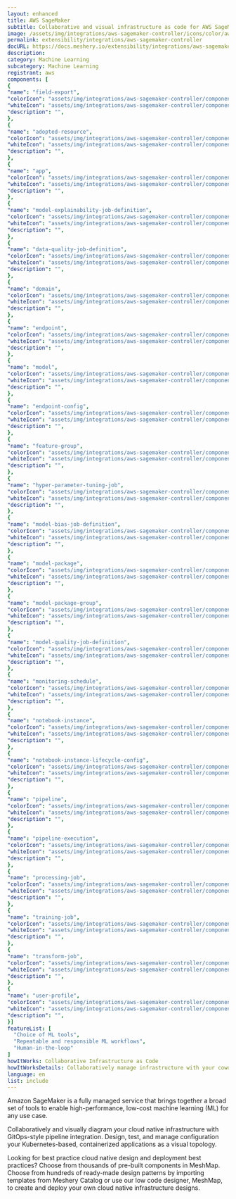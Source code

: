 ```yaml
---
layout: enhanced
title: AWS SageMaker
subtitle: Collaborative and visual infrastructure as code for AWS SageMaker
image: /assets/img/integrations/aws-sagemaker-controller/icons/color/aws-sagemaker-controller-color.svg
permalink: extensibility/integrations/aws-sagemaker-controller
docURL: https://docs.meshery.io/extensibility/integrations/aws-sagemaker-controller
description: 
category: Machine Learning
subcategory: Machine Learning
registrant: aws
components: [
{
"name": "field-export",
"colorIcon": "assets/img/integrations/aws-sagemaker-controller/components/field-export/icons/color/field-export-color.svg",
"whiteIcon": "assets/img/integrations/aws-sagemaker-controller/components/field-export/icons/white/field-export-white.svg",
"description": "",
},
{
"name": "adopted-resource",
"colorIcon": "assets/img/integrations/aws-sagemaker-controller/components/adopted-resource/icons/color/adopted-resource-color.svg",
"whiteIcon": "assets/img/integrations/aws-sagemaker-controller/components/adopted-resource/icons/white/adopted-resource-white.svg",
"description": "",
},
{
"name": "app",
"colorIcon": "assets/img/integrations/aws-sagemaker-controller/components/app/icons/color/app-color.svg",
"whiteIcon": "assets/img/integrations/aws-sagemaker-controller/components/app/icons/white/app-white.svg",
"description": "",
},
{
"name": "model-explainability-job-definition",
"colorIcon": "assets/img/integrations/aws-sagemaker-controller/components/model-explainability-job-definition/icons/color/model-explainability-job-definition-color.svg",
"whiteIcon": "assets/img/integrations/aws-sagemaker-controller/components/model-explainability-job-definition/icons/white/model-explainability-job-definition-white.svg",
"description": "",
},
{
"name": "data-quality-job-definition",
"colorIcon": "assets/img/integrations/aws-sagemaker-controller/components/data-quality-job-definition/icons/color/data-quality-job-definition-color.svg",
"whiteIcon": "assets/img/integrations/aws-sagemaker-controller/components/data-quality-job-definition/icons/white/data-quality-job-definition-white.svg",
"description": "",
},
{
"name": "domain",
"colorIcon": "assets/img/integrations/aws-sagemaker-controller/components/domain/icons/color/domain-color.svg",
"whiteIcon": "assets/img/integrations/aws-sagemaker-controller/components/domain/icons/white/domain-white.svg",
"description": "",
},
{
"name": "endpoint",
"colorIcon": "assets/img/integrations/aws-sagemaker-controller/components/endpoint/icons/color/endpoint-color.svg",
"whiteIcon": "assets/img/integrations/aws-sagemaker-controller/components/endpoint/icons/white/endpoint-white.svg",
"description": "",
},
{
"name": "model",
"colorIcon": "assets/img/integrations/aws-sagemaker-controller/components/model/icons/color/model-color.svg",
"whiteIcon": "assets/img/integrations/aws-sagemaker-controller/components/model/icons/white/model-white.svg",
"description": "",
},
{
"name": "endpoint-config",
"colorIcon": "assets/img/integrations/aws-sagemaker-controller/components/endpoint-config/icons/color/endpoint-config-color.svg",
"whiteIcon": "assets/img/integrations/aws-sagemaker-controller/components/endpoint-config/icons/white/endpoint-config-white.svg",
"description": "",
},
{
"name": "feature-group",
"colorIcon": "assets/img/integrations/aws-sagemaker-controller/components/feature-group/icons/color/feature-group-color.svg",
"whiteIcon": "assets/img/integrations/aws-sagemaker-controller/components/feature-group/icons/white/feature-group-white.svg",
"description": "",
},
{
"name": "hyper-parameter-tuning-job",
"colorIcon": "assets/img/integrations/aws-sagemaker-controller/components/hyper-parameter-tuning-job/icons/color/hyper-parameter-tuning-job-color.svg",
"whiteIcon": "assets/img/integrations/aws-sagemaker-controller/components/hyper-parameter-tuning-job/icons/white/hyper-parameter-tuning-job-white.svg",
"description": "",
},
{
"name": "model-bias-job-definition",
"colorIcon": "assets/img/integrations/aws-sagemaker-controller/components/model-bias-job-definition/icons/color/model-bias-job-definition-color.svg",
"whiteIcon": "assets/img/integrations/aws-sagemaker-controller/components/model-bias-job-definition/icons/white/model-bias-job-definition-white.svg",
"description": "",
},
{
"name": "model-package",
"colorIcon": "assets/img/integrations/aws-sagemaker-controller/components/model-package/icons/color/model-package-color.svg",
"whiteIcon": "assets/img/integrations/aws-sagemaker-controller/components/model-package/icons/white/model-package-white.svg",
"description": "",
},
{
"name": "model-package-group",
"colorIcon": "assets/img/integrations/aws-sagemaker-controller/components/model-package-group/icons/color/model-package-group-color.svg",
"whiteIcon": "assets/img/integrations/aws-sagemaker-controller/components/model-package-group/icons/white/model-package-group-white.svg",
"description": "",
},
{
"name": "model-quality-job-definition",
"colorIcon": "assets/img/integrations/aws-sagemaker-controller/components/model-quality-job-definition/icons/color/model-quality-job-definition-color.svg",
"whiteIcon": "assets/img/integrations/aws-sagemaker-controller/components/model-quality-job-definition/icons/white/model-quality-job-definition-white.svg",
"description": "",
},
{
"name": "monitoring-schedule",
"colorIcon": "assets/img/integrations/aws-sagemaker-controller/components/monitoring-schedule/icons/color/monitoring-schedule-color.svg",
"whiteIcon": "assets/img/integrations/aws-sagemaker-controller/components/monitoring-schedule/icons/white/monitoring-schedule-white.svg",
"description": "",
},
{
"name": "notebook-instance",
"colorIcon": "assets/img/integrations/aws-sagemaker-controller/components/notebook-instance/icons/color/notebook-instance-color.svg",
"whiteIcon": "assets/img/integrations/aws-sagemaker-controller/components/notebook-instance/icons/white/notebook-instance-white.svg",
"description": "",
},
{
"name": "notebook-instance-lifecycle-config",
"colorIcon": "assets/img/integrations/aws-sagemaker-controller/components/notebook-instance-lifecycle-config/icons/color/notebook-instance-lifecycle-config-color.svg",
"whiteIcon": "assets/img/integrations/aws-sagemaker-controller/components/notebook-instance-lifecycle-config/icons/white/notebook-instance-lifecycle-config-white.svg",
"description": "",
},
{
"name": "pipeline",
"colorIcon": "assets/img/integrations/aws-sagemaker-controller/components/pipeline/icons/color/pipeline-color.svg",
"whiteIcon": "assets/img/integrations/aws-sagemaker-controller/components/pipeline/icons/white/pipeline-white.svg",
"description": "",
},
{
"name": "pipeline-execution",
"colorIcon": "assets/img/integrations/aws-sagemaker-controller/components/pipeline-execution/icons/color/pipeline-execution-color.svg",
"whiteIcon": "assets/img/integrations/aws-sagemaker-controller/components/pipeline-execution/icons/white/pipeline-execution-white.svg",
"description": "",
},
{
"name": "processing-job",
"colorIcon": "assets/img/integrations/aws-sagemaker-controller/components/processing-job/icons/color/processing-job-color.svg",
"whiteIcon": "assets/img/integrations/aws-sagemaker-controller/components/processing-job/icons/white/processing-job-white.svg",
"description": "",
},
{
"name": "training-job",
"colorIcon": "assets/img/integrations/aws-sagemaker-controller/components/training-job/icons/color/training-job-color.svg",
"whiteIcon": "assets/img/integrations/aws-sagemaker-controller/components/training-job/icons/white/training-job-white.svg",
"description": "",
},
{
"name": "transform-job",
"colorIcon": "assets/img/integrations/aws-sagemaker-controller/components/transform-job/icons/color/transform-job-color.svg",
"whiteIcon": "assets/img/integrations/aws-sagemaker-controller/components/transform-job/icons/white/transform-job-white.svg",
"description": "",
},
{
"name": "user-profile",
"colorIcon": "assets/img/integrations/aws-sagemaker-controller/components/user-profile/icons/color/user-profile-color.svg",
"whiteIcon": "assets/img/integrations/aws-sagemaker-controller/components/user-profile/icons/white/user-profile-white.svg",
"description": "",
}]
featureList: [
  "Choice of ML tools",
  "Repeatable and responsible ML workflows",
  "Human-in-the-loop"
]
howItWorks: Collaborative Infrastructure as Code
howItWorksDetails: Collaboratively manage infrastructure with your coworkers synchronously sharing the same designs.
language: en
list: include
---
```

<p>
Amazon SageMaker is a fully managed service that brings together a broad set of tools to enable high-performance, low-cost machine learning (ML) for any use case.
</p>
<p>
    Collaboratively and visually diagram your cloud native infrastructure with GitOps-style pipeline integration. Design, test, and manage configuration your Kubernetes-based, containerized applications as a visual topology.
</p>
<p>
    Looking for best practice cloud native design and deployment best practices? Choose from thousands of pre-built components in MeshMap. Choose from hundreds of ready-made design patterns by importing templates from Meshery Catalog or use our low code designer, MeshMap, to create and deploy your own cloud native infrastructure designs.
</p>
